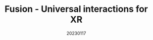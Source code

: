 ---
title: "Fusion - Universal interactions for XR"
team: "Vinay Kumar | Karan Tanna | Ankit Saroha | Abhinav S"
tags: VR MR Quest Unity

video_provider: "youtube"
video_id:

header:
    teaser: /assets/img/projects/2023/course_project_1.jpg

overview: Fusion stands for file transfer and universal sync for immersive and other networks. Fusion is an exploration of novel, intuitive, one-handed interactions that connect virtual and physical worlds. In this project, we are primarily exploring four interactions, which include scrolling, text selection, text input using real-world devices, and file transfer between VR headset and non-immersive physical devices. This can be extended to various use cases.


project-link:

active: "yes"
type: "course"
year: "2023"
date: 20230117

---